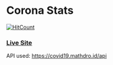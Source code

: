 # Corona Stats  
[![HitCount](http://hits.dwyl.com/swapnalshahil/project-corona.svg)](http://hits.dwyl.com/swapnalshahil/project-corona)

### [Live Site](https://swapnalshahil.github.io/project-corona/)

API used: https://covid19.mathdro.id/api
